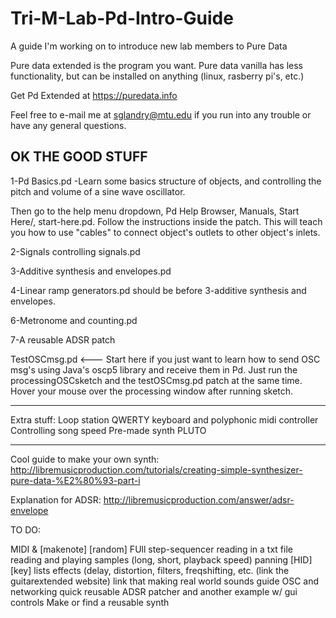 # Tri-M-Lab-Pd-Intro-Guide
A guide I'm working on to introduce new lab members to Pure Data

Pure data extended is the program you want.
Pure data vanilla has less functionality, but can be installed on anything (linux, rasberry pi's, etc.)

Get Pd Extended at https://puredata.info 

Feel free to e-mail me at sglandry@mtu.edu if you run into any trouble or have any general questions.

OK THE GOOD STUFF
-------------------------------------------------------------------

1-Pd Basics.pd -Learn some basics structure of objects, and controlling the pitch and volume of a sine wave oscillator. 

Then go to the help menu dropdown, Pd Help Browser, Manuals, Start Here/, start-here.pd. Follow the instructions inside the patch. This will teach you how to use "cables" to connect object's outlets to other object's inlets. 

2-Signals controlling signals.pd

3-Additive synthesis and envelopes.pd

4-Linear ramp generators.pd should be before 3-additive synthesis and envelopes. 

6-Metronome and counting.pd

7-A reusable ADSR patch

TestOSCmsg.pd <--- Start here if you just want to learn how to send OSC msg's using Java's oscp5 library and receive them in Pd.
	Just run the processingOSCsketch and the testOSCmsg.pd patch at the same time. Hover your mouse over the processing window after running sketch.
		


______________________________________________________________
Extra stuff:
Loop station
QWERTY keyboard and polyphonic midi controller
Controlling song speed
Pre-made synth PLUTO
______________________________________________________________


Cool guide to make your own synth:
http://libremusicproduction.com/tutorials/creating-simple-synthesizer-pure-data-%E2%80%93-part-i

Explanation for ADSR:
http://libremusicproduction.com/answer/adsr-envelope



TO DO:

MIDI & [makenote]
[random]
FUll step-sequencer
reading in a txt file
reading and playing samples (long, short, playback speed)
panning
[HID]
[key]
lists
effects (delay, distortion, filters, freqshifting, etc. (link the guitarextended website)
link that making real world sounds guide
OSC and networking
quick reusable ADSR patcher and another example w/ gui controls 
Make or find a reusable synth
